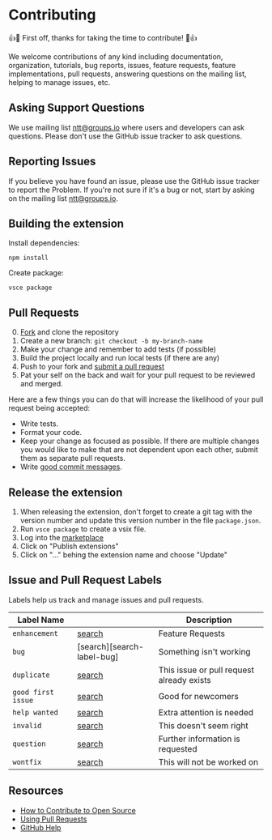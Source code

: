 # Contributing

:+1::tada: First off, thanks for taking the time to contribute! :tada::+1:

We welcome contributions of any kind including documentation, organization,
tutorials, bug reports, issues, feature requests, feature implementations, pull
requests, answering questions on the mailing list, helping to manage issues,
etc.


## Asking Support Questions

We use mailing list [ntt@groups.io](mailto:ntt@groups.io) where users and
developers can ask questions. Please don't use the GitHub issue tracker to ask
questions.


## Reporting Issues

If you believe you have found an issue, please use the GitHub issue tracker
to report the Problem. If you're not sure if it's a bug or not, start by asking
on the mailing list [ntt@groups.io](mailto:ntt@groups.io).

## Building the extension

Install dependencies:

    npm install

Create package:

    vsce package

## Pull Requests

0. [Fork][fork] and clone the repository
0. Create a new branch: `git checkout -b my-branch-name`
0. Make your change and remember to add tests (if possible)
0. Build the project locally and run local tests (if there are any)
0. Push to your fork and [submit a pull request][pr]
0. Pat your self on the back and wait for your pull request to be reviewed and merged.

Here are a few things you can do that will increase the likelihood of your pull
request being accepted:

* Write tests.
* Format your code.
* Keep your change as focused as possible. If there are multiple changes you
  would like to make that are not dependent upon each other, submit them as
  separate pull requests.
* Write [good commit messages](https://chris.beams.io/posts/git-commit/).

## Release the extension

1. When releasing the extension, don't forget to create a git tag with the version
number and update this version number in the file `package.json`.
2. Run `vsce package` to create a vsix file.
3. Log into the [marketplace](https://marketplace.visualstudio.com/)
4. Click on "Publish extensions"
5. Click on "..." behing the extension name and choose "Update"



## Issue and Pull Request Labels

Labels help us track and manage issues and pull requests.

| Label Name         |                                    | Description
| ------------------ | ---------------------------------- | -----------
| `enhancement`      | [search][search-label-enhancement] | Feature Requests
| `bug`              | [search][search-label-bug]         | Something isn't working
| `duplicate`        | [search][search-label-duplicate]   | This issue or pull request already exists
| `good first issue` | [search][search-label-first]       | Good for newcomers
| `help wanted`      | [search][search-label-help]        | Extra attention is needed
| `invalid`          | [search][search-label-invalid]     | This doesn't seem right
| `question`         | [search][search-label-question]    | Further information is requested
| `wontfix`          | [search][search-label-wontfix]     | This will not be worked on

## Resources

* [How to Contribute to Open Source](https://opensource.guide/how-to-contribute/)
* [Using Pull Requests](https://help.github.com/articles/about-pull-requests/)
* [GitHub Help](https://help.github.com)


[fork]: https://github.com/nokia/vscode-ttcn3/fork
[pr]: https://github.com/nokia/vscode-ttcn3/compare
[code-of-conduct]: CODE_OF_CONDUCT.md
[search-label-enhancement]: https://github.com/nokia/vscode-ttcn3/labels/enhancement
[search-label-duplicate]: https://github.com/nokia/vscode-ttcn3/labels/duplicate
[search-label-first]: https://github.com/nokia/vscode-ttcn3/labels/good%20first%20issue
[search-label-help]: https://github.com/nokia/vscode-ttcn3/labels/help%20wanted
[search-label-invalid]: https://github.com/nokia/vscode-ttcn3/labels/invalid
[search-label-question]: https://github.com/nokia/vscode-ttcn3/labels/question
[search-label-wontfix]: https://github.com/nokia/vscode-ttcn3/labels/wontfix

